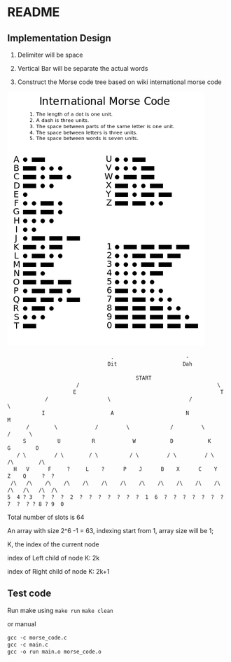 # README

## Implementation Design

1. Delimiter will be space

2. Vertical Bar will be separate the actual words

3. Construct the Morse code tree based on wiki international morse code

![](./resources/wiki.png)

```
                                 .                       -
                                Dit                     Dah

                                         START
                      /                                            \
                     E                                              T
            /                   \                         /                  \
           I                     A                       N                    M
      /        \            /         \             /         \            /      \
     S          U          R            W           D           K          G        O
   / \         / \        / \          / \         / \         / \        /\        /\
  H   V      F     ?     L    ?      P    J      B    X      C    Y     Z    Q     ?  ?
 /\   /\    /\    /\    /\    /\    /\    /\    /\    /\    /\    /\    /\   /\   /\  /\
5  4 ? 3   ?  ?  ?  2  ?  ?  ?  ?  ?  ?  ?  1  6  ?  ?  ?  ?  ?  ?  ?  7  ?  ? ? 8 ? 9  0
```

Total number of slots is 64

An array with size 2^6 -1 = 63, indexing start from 1, array size will be 1;

K, the index of the current node

index of Left child of node K: 2k

index of Right child of node K: 2k+1


## Test code

Run make using `make run` `make clean`

or manual

```
gcc -c morse_code.c
gcc -c main.c
gcc -o run main.o morse_code.o
```

